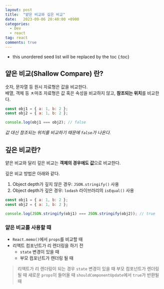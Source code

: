 ```yaml
---
layout: post
title:  "얕은 비교와 깊은 비교"
date:   2023-09-06 20:40:00 +0900
categories: 
  - Dev
  - react
tag: react
comments: true
---
```


* this unordered seed list will be replaced by the toc
{:toc}

## 얕은 비교(Shallow Compare) 란?

숫자, 문자열 등 원시 자료형은 값을 비교한다.  
배열, 객체 등 ㅊ마조 자료형은 값 혹은 속성을 비교하지 않고, **참조되는 위치**를 비교한다.

```js
const obj1 = { a: 1, b: 2 };
const obj2 = { a: 1, b: 2 };

console.log(obj1 === obj2); // false
```
*값 대신 참조되는 위치를 비교하기 때문에 `false`가 나온다.*

## 깊은 비교란?

얕은 비교와 달리 깊은 비교는 **객체의 경우에도 값**으로 비교한다.  

깊은 비교 방법은 아래와 같다.

1. Object depth가 깊지 않은 경우: `JSON.stringify()` 사용
2. Object depth가 깊은 경우: `lodash` 라이브러리의 `isEqual()` 사용

```js
const obj1 = { a: 1, b: 2 };
const obj2 = { a: 1, b: 2 };

console.log(JSON.stringify(obj1) === JSON.stringify(obj2)); // true
```

### 얕은 비교를 사용할 때

- `React.memo()`에서 `props`를 비교할 때
- 리액트 컴포넌트가 리 렌더링을 하기 전
  - `state` 변경이 있을 때
  - 부모 컴포넌트가 렌더링 될 때

> 리액트가 리 렌더링이 되는 경우
> `state` 변경이 있을 때
> 부모 컴포넌트가 렌더링 될 때
> 새로운 `props`이 들어올 때
> `shouldComponentUpdate`에서 `true`가 반환될 때